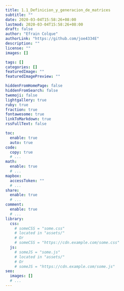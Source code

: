 ```yaml
---
title: 1.1_Definicion_y_generacion_de_matrices
subtitle: ""
date: 2020-03-04T15:58:26+08:00
lastmod: 2020-03-04T15:58:26+08:00
draft: false
author: "Efrain Colque"
authorLink: "https://github.com/joe4334E"
description: ""
license: ""
images: []

tags: []
categories: []
featuredImage: ""
featuredImagePreview: ""

hiddenFromHomePage: false
hiddenFromSearch: false
twemoji: false
lightgallery: true
ruby: true
fraction: true
fontawesome: true
linkToMarkdown: true
rssFullText: false

toc:
  enable: true
  auto: true
code:
  copy: true
  # ...
math:
  enable: true
  # ...
mapbox:
  accessToken: ""
  # ...
share:
  enable: true
  # ...
comment:
  enable: true
  # ...
library:
  css:
    # someCSS = "some.css"
    # located in "assets/"
    # Or
    # someCSS = "https://cdn.example.com/some.css"
  js:
    # someJS = "some.js"
    # located in "assets/"
    # Or
    # someJS = "https://cdn.example.com/some.js"
seo:
  images: []
  # ...
---
```


